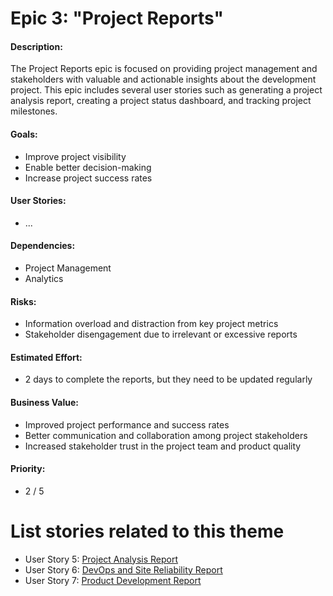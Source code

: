 # Epic 3: "Project Reports"

#### Description: 
The Project Reports epic is focused on providing project management and stakeholders 
with valuable and actionable insights about the development project. This epic includes
several user stories such as generating a project analysis report, creating a project 
status dashboard, and tracking project milestones.

#### Goals: 
- Improve project visibility
- Enable better decision-making
- Increase project success rates

#### User Stories: 
- ...

#### Dependencies: 
- Project Management
- Analytics

#### Risks: 
- Information overload and distraction from key project metrics
- Stakeholder disengagement due to irrelevant or excessive reports

#### Estimated Effort: 
- 2 days to complete the reports, but they need to be updated regularly

#### Business Value: 
- Improved project performance and success rates
- Better communication and collaboration among project stakeholders
- Increased stakeholder trust in the project team and product quality

#### Priority: 
- 2 / 5

# List stories related to this theme
- User Story 5: [Project Analysis Report](../stories/story_5_project_analysis_report.md)
- User Story 6: [DevOps and Site Reliability Report](../stories/)
- User Story 7: [Product Development Report](../stories/story_7_.md)
